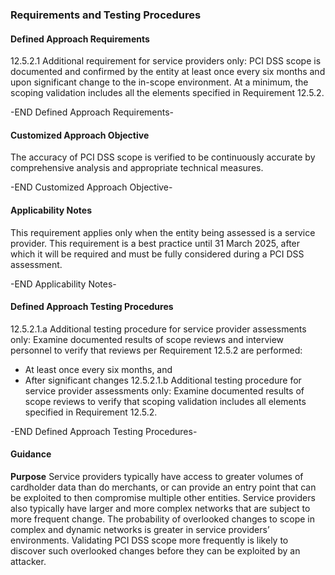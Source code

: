 ### Requirements and Testing Procedures

#### Defined Approach Requirements
12.5.2.1 Additional requirement for service providers only: PCI DSS scope is documented and confirmed by the entity at least once every six months and upon significant change to the in-scope environment. At a minimum, the scoping validation includes all the elements specified in Requirement 12.5.2.

-END Defined Approach Requirements- 
#### Customized Approach Objective
The accuracy of PCI DSS scope is verified to be continuously accurate by comprehensive analysis and appropriate technical measures.

-END Customized Approach Objective- 
#### Applicability Notes
This requirement applies only when the entity being assessed is a service provider.
This requirement is a best practice until 31 March 2025, after which it will be required and must be fully considered during a PCI DSS assessment.

-END Applicability Notes- 
#### Defined Approach Testing Procedures
12.5.2.1.a Additional testing procedure for service provider assessments only: Examine documented results of scope reviews and interview personnel to verify that reviews per Requirement 12.5.2 are performed:
- At least once every six months, and
- After significant changes
12.5.2.1.b Additional testing procedure for service provider assessments only: Examine documented results of scope reviews to verify that scoping validation includes all elements specified in Requirement 12.5.2.

-END Defined Approach Testing Procedures- 
#### Guidance
**Purpose**
Service providers typically have access to greater volumes of cardholder data than do merchants, or can provide an entry point that can be exploited to then compromise multiple other entities. Service providers also typically have larger and more complex networks that are subject to more frequent change. The probability of overlooked changes to scope in complex and dynamic networks is greater in service providers’ environments.
Validating PCI DSS scope more frequently is likely to discover such overlooked changes before they can be exploited by an attacker.